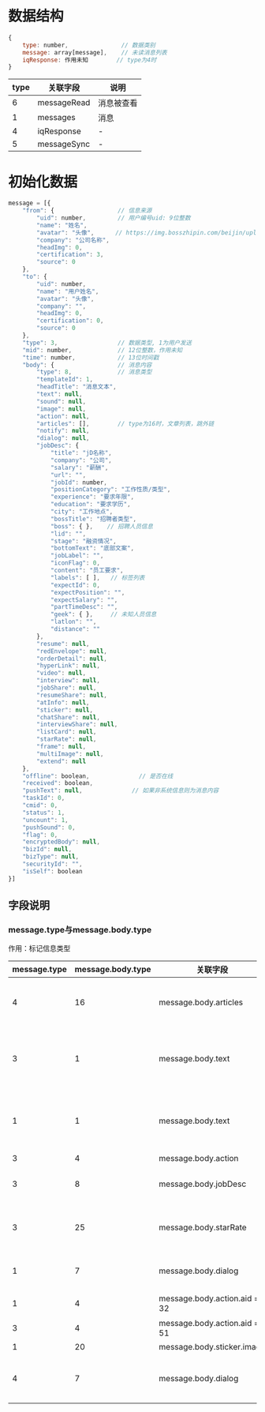 # 数据结构

```javascript
{
    type: number,               // 数据类别
    message: array[message],    // 未读消息列表
    iqResponse: 作用未知        // type为4时
}
```

type | 关联字段 | 说明
---- | -------- | ----
6 | messageRead | 消息被查看
1 | messages | 消息
4 | iqResponse | -
5 | messageSync | -

# 初始化数据

```javascript
message = [{
    "from": {                  // 信息来源
        "uid": number,         // 用户编号uid: 9位整数
        "name": "姓名",
        "avatar": "头像",      // https://img.bosszhipin.com/beijin/upload/avatar/20210724/*.png
        "company": "公司名称",
        "headImg": 0,
        "certification": 3,
        "source": 0
    },
    "to": {
        "uid": number,
        "name": "用户姓名",
        "avatar": "头像",
        "company": "",
        "headImg": 0,
        "certification": 0,
        "source": 0
    },
    "type": 3,                 // 数据类型, 1为用户发送
    "mid": number,             // 12位整数，作用未知
    "time": number,            // 13位时间戳
    "body": {                  // 消息内容
        "type": 8,             // 消息类型
        "templateId": 1,
        "headTitle": "消息文本",
        "text": null,
        "sound": null,
        "image": null,
        "action": null,
        "articles": [],        // type为16时，文章列表，跳外链
        "notify": null,
        "dialog": null,
        "jobDesc": {
            "title": "jD名称",
            "company": "公司",
            "salary": "薪酬",
            "url": "",
            "jobId": number,
            "positionCategory": "工作性质/类型",
            "experience": "要求年限",
            "education": "要求学历",
            "city": "工作地点",
            "bossTitle": "招聘者类型",
            "boss": { },    // 招聘人员信息
            "lid": "",
            "stage": "融资情况",
            "bottomText": "底部文案",
            "jobLabel": "",
            "iconFlag": 0,
            "content": "员工要求",
            "labels": [ ],   // 标签列表
            "expectId": 0,
            "expectPosition": "",
            "expectSalary": "",
            "partTimeDesc": "",
            "geek": { },     // 未知人员信息
            "latlon": "",
            "distance": ""
        },
        "resume": null,
        "redEnvelope": null,
        "orderDetail": null,
        "hyperLink": null,
        "video": null,
        "interview": null,
        "jobShare": null,
        "resumeShare": null,
        "atInfo": null,
        "sticker": null,
        "chatShare": null,
        "interviewShare": null,
        "listCard": null,
        "starRate": null,
        "frame": null,
        "multiImage": null,
        "extend": null
    },
    "offline": boolean,              // 是否在线
    "received": boolean,
    "pushText": null,              // 如果非系统信息则为消息内容
    "taskId": 0,
    "cmid": 0,
    "status": 1,
    "uncount": 1,
    "pushSound": 0,
    "flag": 0,
    "encryptedBody": null,
    "bizId": null,
    "bizType": null,
    "securityId": "",
    "isSelf": boolean
}]
```

## 字段说明

### message.type与message.body.type

作用：标记信息类型

message.type | message.body.type | 关联字段 | 说明
------------ | ----------------- | -------- | ----
4 | 16 | message.body.articles | 个人竞争力分析
3 | 1 | message.body.text | 用户发送信息(历史)
1 | 1 | message.body.text | 用户发送信息(实时)
3 | 4 | message.body.action | -
3 | 8 | message.body.jobDesc | 系统打招呼
3 | 25 | message.body.starRate | 系统让vip评分
1 | 7 | message.body.dialog | 是否发简历
1 | 4 | message.body.action.aid == 32 | 交换微信
3 | 4 | message.body.action.aid == 51 | -
1 | 20 | message.body.sticker.image | 表情
4 | 7 | message.body.dialog | 设置boss优先提醒

